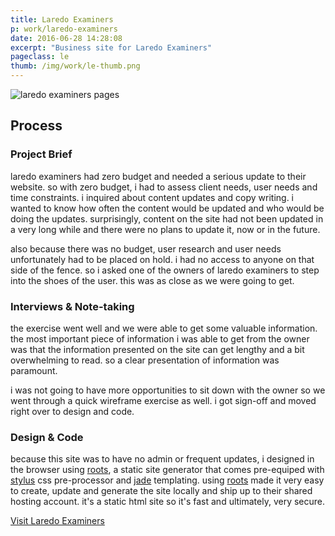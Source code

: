 ```yaml
---
title: Laredo Examiners
p: work/laredo-examiners
date: 2016-06-28 14:28:08
excerpt: "Business site for Laredo Examiners"
pageclass: le
thumb: /img/work/le-thumb.png
---
```

![laredo examiners pages](/img/work/le-pages.png)

## Process

### Project Brief

laredo examiners had zero budget and needed a serious update to their website. so with zero budget, i had to assess client needs, user needs and time constraints. i inquired about content updates and copy writing. i wanted to know how often the content would be updated and who would be doing the updates. surprisingly, content on the site had not been updated in a very long while and there were no plans to update it, now or in the future. 

also because there was no budget, user research and user needs unfortunately had to be placed on hold. i had no access to anyone on that side of the fence. so i asked one of the owners of laredo examiners to step into the shoes of the user. this was as close as we were going to get.

### Interviews & Note-taking

the exercise went well and we were able to get some valuable information. the most important piece of information i was able to get from the owner was that the information presented on the site can get lengthy and a bit overwhelming to read. so a clear presentation of information was paramount. 

i was not going to have more opportunities to sit down with the owner so we went through a quick wireframe exercise as well. i got sign-off and moved right over to design and code.

### Design & Code

because this site was to have no admin or frequent updates, i designed in the browser using [roots](http://roots.cx/), a static site generator that comes pre-equiped with [stylus](http://stylus-lang.com/) css pre-processor and [jade](http://jade-lang.com/) templating. using [roots](http://roots.cx/) made it very easy to create, update and generate the site locally and ship up to their shared hosting account. it's a static html site so it's fast and ultimately, very secure. 

[Visit Laredo Examiners](http://www.laredoexaminers.com/)